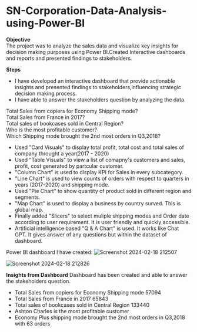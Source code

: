 # SN-Corporation-Data-Analysis-using-Power-BI

**Objective**  
The project was to analyze the sales data and visualize key insights for decision making purposes using Power BI.Created Interactive dashboards and reports and presented findings to stakeholders.

**Steps**  
- I have developed an interactive dashboard that provide actionable insights and presented findings to stakeholders,influencing strategic decision making process.
- I have able to answer the stakeholders question by analyzing the data.  

Total Sales from copiers for Economy Shipping mode?  
Total Sales from France in 2017?  
Total sales of bookcases sold in Central Region?  
Who is the most profitable customer?  
Which Shipping mode brought the 2nd most orders in Q3,2018?  

- Used "Card Visuals" to display total profit, total cost and total sales of company throught a year(2017 - 2020)
- Used "Table Visuals" to view a list of comapny's customers and sales, profit, cost generated by partcular customer.
- "Column Chart" is used to display KPI for Sales in every subcategory.
- "Line Chart" is used to view counts of orders with respect to quarters in years (2017-2020) and shipping mode.
- Used "Pie Chart" to show quantity of product sold in different region and segments.
- "Map Chart" is used to display a business by country surved. This is global map.
-  Finally added "Slicers" to select muliple shipping modes and Order date according to user requirement. It is user friendly and quickly accessible.
-  Artificial intelligence based "Q & A Chart" is used. It works like Chat GPT. It gives answer of any questions but within the dataset of dashboard.  

  Power BI dashboard I have created:
 ![Screenshot 2024-02-18 212507](https://github.com/SaravanakumarVe/SN-Corporation-Data-Analysis-using-Power-BI/assets/157964968/436a9f42-45f2-44dc-9131-a16c29ee3beb)
 
 ![Screenshot 2024-02-18 212826](https://github.com/SaravanakumarVe/SN-Corporation-Data-Analysis-using-Power-BI/assets/157964968/b026d1c2-f5a9-4c94-a056-89c87effe38a)

 **Insights from Dashboard**
 Dashboard has been created and able to answer the stakeholders question.

 - Total Sales from copiers for Economy Shipping mode 57094
 - Total Sales from France in 2017 65843
 - Total sales of bookcases sold in Central Region 133440
 - Ashton Charles is the most profitable customer
 - Economy Plus shipping mode brought the 2nd most orders in Q3,2018 with 63 orders
